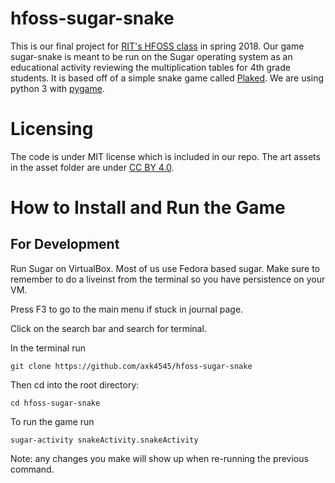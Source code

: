 # hfoss-sugar-snake
This is our final project for [RIT's HFOSS class](https://github.com/ritjoe/hfoss) in spring 2018. Our game sugar-snake is meant to be run on the Sugar operating system as an educational activity reviewing the multiplication tables for 4th grade students. It is based off of a simple snake game called [Plaked](https://github.com/amarlearning/Plaked). We are using python 3 with [pygame](https://github.com/pygame/pygame).

# Licensing
The code is under MIT license which is included in our repo. The art assets in the asset folder are under [CC BY 4.0](https://creativecommons.org/licenses/by/4.0/legalcode).

# How to Install and Run the Game

## For Development
Run Sugar on VirtualBox. Most of us use Fedora based sugar. Make sure to remember to do a liveinst from the terminal so you have persistence on your VM.

Press F3 to go to the main menu if stuck in journal page.

Click on the search bar and search for terminal.

In the terminal run 

    git clone https://github.com/axk4545/hfoss-sugar-snake

Then cd into the root directory:

    cd hfoss-sugar-snake

To run the game run

    sugar-activity snakeActivity.snakeActivity

Note: any changes you make will show up when re-running the previous command.

